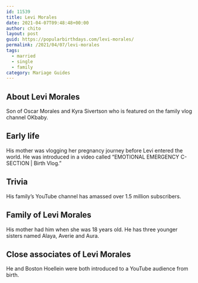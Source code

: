 ```yaml
---
id: 11539
title: Levi Morales
date: 2021-04-07T09:48:48+00:00
author: chito
layout: post
guid: https://popularbirthdays.com/levi-morales/
permalink: /2021/04/07/levi-morales  
tags:
  - married
  - single
  - family
category: Mariage Guides
---
```

<!--Content-->


          
          
## About Levi Morales



  Son of Oscar Morales and Kyra Sivertson who is featured on the family vlog channel OKbaby. 

                
                
## Early life



  His mother was vlogging her pregnancy journey before Levi entered the world. He was introduced in a video called &#8220;EMOTIONAL EMERGENCY C-SECTION | Birth Vlog.&#8221; 

                
                
## Trivia



  His family&#8217;s YouTube channel has amassed over 1.5 million subscribers. 

                
                
## Family of Levi Morales



  His mother had him when she was 18 years old. He has three younger sisters named Alaya, Averie and Aura. 

                
                
## Close associates of Levi Morales



  He and Boston Hoellein were both introduced to a YouTube audience from birth. 

          
          